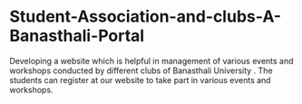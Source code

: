 # Student-Association-and-clubs-A-Banasthali-Portal
Developing a website which is helpful in management of various events and workshops conducted by different clubs of Banasthali University . The students can register at our website to take part in various events and workshops.

